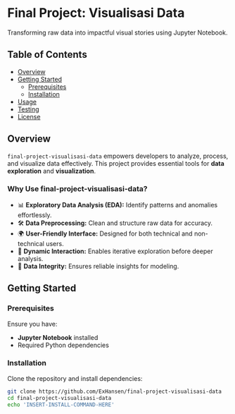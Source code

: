 # Final Project: Visualisasi Data

Transforming raw data into impactful visual stories using Jupyter Notebook.

## Table of Contents
- [Overview](#overview)
- [Getting Started](#getting-started)
  - [Prerequisites](#prerequisites)
  - [Installation](#installation)
- [Usage](#usage)
- [Testing](#testing)
- [License](#license)

## Overview
`final-project-visualisasi-data` empowers developers to analyze, process, and visualize data effectively. This project provides essential tools for **data exploration** and **visualization**.

### Why Use final-project-visualisasi-data?
- 📊 **Exploratory Data Analysis (EDA):** Identify patterns and anomalies effortlessly.
- 🛠 **Data Preprocessing:** Clean and structure raw data for accuracy.
- 🌍 **User-Friendly Interface:** Designed for both technical and non-technical users.
- 🔄 **Dynamic Interaction:** Enables iterative exploration before deeper analysis.
- 🔑 **Data Integrity:** Ensures reliable insights for modeling.

## Getting Started
### Prerequisites
Ensure you have:
- **Jupyter Notebook** installed
- Required Python dependencies

### Installation
Clone the repository and install dependencies:

```sh
git clone https://github.com/ExHansen/final-project-visualisasi-data
cd final-project-visualisasi-data
echo 'INSERT-INSTALL-COMMAND-HERE'
